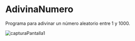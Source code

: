 # AdivinaNumero
Programa para adivinar un número aleatorio entre 1 y 1000.

![capturaPantalla1](https://user-images.githubusercontent.com/74043250/193664558-fbc00c79-4faf-4142-9420-a9cd67676fe6.png)
